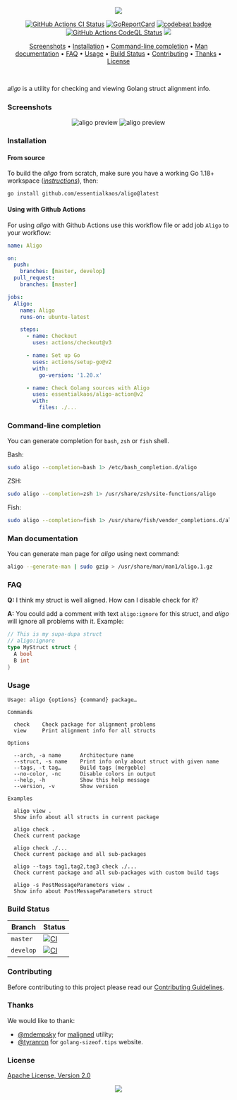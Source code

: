 <p align="center"><a href="#readme"><img src="https://gh.kaos.st/aligo.svg"/></a></p>

<p align="center">
  <a href="https://kaos.sh/w/aligo/ci"><img src="https://kaos.sh/w/aligo/ci.svg" alt="GitHub Actions CI Status" /></a>
  <a href="https://kaos.sh/r/aligo"><img src="https://kaos.sh/r/aligo.svg" alt="GoReportCard" /></a>
  <a href="https://kaos.sh/b/aligo"><img src="https://codebeat.co/badges/18a359f5-50dd-4bfc-95b2-07dee23d018a" alt="codebeat badge" /></a>
  <a href="https://kaos.sh/w/aligo/codeql"><img src="https://kaos.sh/w/aligo/codeql.svg" alt="GitHub Actions CodeQL Status" /></a>
  <a href="#license"><img src="https://gh.kaos.st/apache2.svg"></a>
</p>

<p align="center"><a href="#screenshots">Screenshots</a> • <a href="#installation">Installation</a> • <a href="#command-line-completion">Command-line completion</a> • <a href="#man-documentation">Man documentation</a> • <a href="#faq">FAQ</a> • <a href="#usage">Usage</a> • <a href="#build-status">Build Status</a> • <a href="#contributing">Contributing</a> • <a href="#thanks">Thanks</a> • <a href="#license">License</a></p>

<br/>

𝑎𝑙𝑖𝑔𝑜 is a utility for checking and viewing Golang struct alignment info.

### Screenshots

<p align="center">
  <img src="https://gh.kaos.st/aligo-1.png" alt="aligo preview">
  <img src="https://gh.kaos.st/aligo-2.png" alt="aligo preview">
</p>

### Installation

#### From source

To build the _aligo_ from scratch, make sure you have a working Go 1.18+ workspace (_[instructions](https://go.dev/doc/install)_), then:

```
go install github.com/essentialkaos/aligo@latest
```

#### Using with Github Actions

For using _aligo_ with Github Actions use this workflow file or add job `Aligo` to your workflow:

```yml
name: Aligo

on:
  push:
    branches: [master, develop]
  pull_request:
    branches: [master]

jobs:
  Aligo:
    name: Aligo
    runs-on: ubuntu-latest

    steps:
      - name: Checkout
        uses: actions/checkout@v3

      - name: Set up Go
        uses: actions/setup-go@v2
        with:
          go-version: '1.20.x'

      - name: Check Golang sources with Aligo
        uses: essentialkaos/aligo-action@v2
        with:
          files: ./...
```

### Command-line completion

You can generate completion for `bash`, `zsh` or `fish` shell.

Bash:
```bash
sudo aligo --completion=bash 1> /etc/bash_completion.d/aligo
```

ZSH:
```bash
sudo aligo --completion=zsh 1> /usr/share/zsh/site-functions/aligo
```

Fish:
```bash
sudo aligo --completion=fish 1> /usr/share/fish/vendor_completions.d/aligo.fish
```

### Man documentation

You can generate man page for _aligo_ using next command:

```bash
aligo --generate-man | sudo gzip > /usr/share/man/man1/aligo.1.gz
```

### FAQ

**Q:** I think my struct is well aligned. How can I disable check for it?

**A:** You could add a comment with text `aligo:ignore` for this struct, and _aligo_ will ignore all problems with it. Example:

```go
// This is my supa-dupa struct
// aligo:ignore
type MyStruct struct {
  A bool
  B int
}
```

### Usage

```
Usage: aligo {options} {command} package…

Commands

  check    Check package for alignment problems
  view     Print alignment info for all structs

Options

  --arch, -a name      Architecture name
  --struct, -s name    Print info only about struct with given name
  --tags, -t tag…      Build tags (mergeble)
  --no-color, -nc      Disable colors in output
  --help, -h           Show this help message
  --version, -v        Show version

Examples

  aligo view .
  Show info about all structs in current package

  aligo check .
  Check current package

  aligo check ./...
  Check current package and all sub-packages

  aligo --tags tag1,tag2,tag3 check ./...
  Check current package and all sub-packages with custom build tags

  aligo -s PostMessageParameters view .
  Show info about PostMessageParameters struct
```

### Build Status

| Branch | Status |
|--------|--------|
| `master` | [![CI](https://kaos.sh/w/aligo/ci.svg?branch=master)](https://kaos.sh/w/aligo/ci?query=branch:master) |
| `develop` | [![CI](https://kaos.sh/w/aligo/ci.svg?branch=develop)](https://kaos.sh/w/aligo/ci?query=branch:develop) |

### Contributing

Before contributing to this project please read our [Contributing Guidelines](https://github.com/essentialkaos/contributing-guidelines#contributing-guidelines).

### Thanks

We would like to thank:

- [@mdempsky](https://github.com/mdempsky) for [maligned](https://github.com/mdempsky/maligned) utility;
- [@tyranron](https://github.com/tyranron) for `golang-sizeof.tips` website.

### License

[Apache License, Version 2.0](http://www.apache.org/licenses/LICENSE-2.0)

<p align="center"><a href="https://essentialkaos.com"><img src="https://gh.kaos.st/ekgh.svg"/></a></p>
